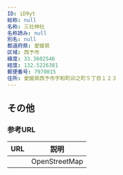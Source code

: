 ```yaml
---
ID: iD9yt
総称: null
名称: 三社神社
名称読み: null
別名: null
都道府県: 愛媛県
区域: 西予市
緯度: 33.3602546
経度: 132.5226381
郵便番号: 7970015
住所: 愛媛県西予市宇和町卯之町５丁目１２３
---
```


## その他

### 参考URL

| URL | 説明          |
| --- | ------------- |
|     | OpenStreetMap |
